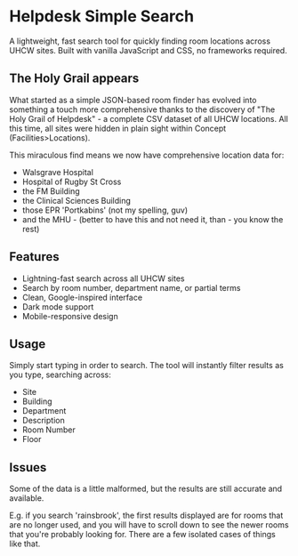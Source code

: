 # Helpdesk Simple Search

A lightweight, fast search tool for quickly finding room locations across UHCW sites. Built with vanilla JavaScript and CSS, no frameworks required.

## The Holy Grail appears 

What started as a simple JSON-based room finder has evolved into something a touch more comprehensive thanks to the discovery of "The Holy Grail of Helpdesk" - a complete CSV dataset of all UHCW locations. All this time, all sites were hidden in plain sight within Concept (Facilities>Locations).

This miraculous find means we now have comprehensive location data for:
- Walsgrave Hospital
- Hospital of Rugby St Cross
- the FM Building
- the Clinical Sciences Building
- those EPR 'Portkabins' (not my spelling, guv)
- and the MHU - (better to have this and not need it, than - you know the rest)

## Features

- Lightning-fast search across all UHCW sites
- Search by room number, department name, or partial terms
- Clean, Google-inspired interface
- Dark mode support
- Mobile-responsive design

## Usage

Simply start typing in order to search. The tool will instantly filter results as you type, searching across:
- Site
- Building
- Department
- Description
- Room Number
- Floor

## Issues

Some of the data is a little malformed, but the results are still accurate and available.

E.g. if you search 'rainsbrook', the first results displayed are for rooms that are no longer used, and you will have to scroll down to see the newer rooms that you're probably looking for. There are a few isolated cases of things like that.